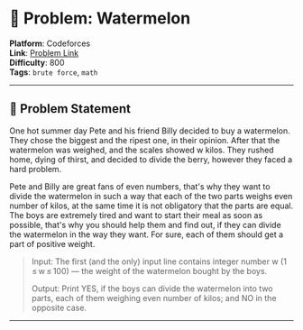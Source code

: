 # 🧩 Problem: Watermelon

**Platform**: Codeforces \
**Link**: [Problem Link](https://codeforces.com/problemset/problem/4/A) \
**Difficulty**: 800 \
**Tags**: `brute force`, `math`

---

## 📄 Problem Statement

One hot summer day Pete and his friend Billy decided to buy a watermelon. They chose the biggest and the ripest one, in their opinion. After that the watermelon was weighed, and the scales showed w kilos. They rushed home, dying of thirst, and decided to divide the berry, however they faced a hard problem.

Pete and Billy are great fans of even numbers, that's why they want to divide the watermelon in such a way that each of the two parts weighs even number of kilos, at the same time it is not obligatory that the parts are equal. The boys are extremely tired and want to start their meal as soon as possible, that's why you should help them and find out, if they can divide the watermelon in the way they want. For sure, each of them should get a part of positive weight.

> Input: The first (and the only) input line contains integer number w (1 ≤ w ≤ 100) — the weight of the watermelon bought by the boys.
>
> Output: Print YES, if the boys can divide the watermelon into two parts, each of them weighing even number of kilos; and NO in the opposite case.

---

